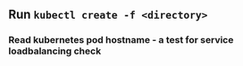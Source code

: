 

## Run `kubectl create -f <directory>`


### Read kubernetes pod hostname - a test for service loadbalancing check